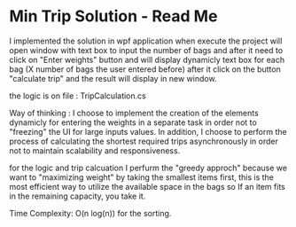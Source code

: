# Min Trip Solution - Read Me 
I implemented the solution in wpf application 
when execute the project will open window with text box to input the number of bags and after it need to click on "Enter weights" button 
and will display dynamicly text box for each bag (X number of bags the user entered before)
after it click on the button "calculate trip" and the result will display in new window.

the logic is on file : TripCalculation.cs

Way of thinking :
I choose to implement the creation of the elements  dynamicly
for entering the weights in a separate task in order not to "freezing" the UI for large inputs values.
In addition, I choose to perform the process of calculating the shortest required
 trips asynchronously in order not to maintain scalability and responsiveness.

for the logic and trip calcuation I perfurm the "greedy approch" because we want to "maximizing weight" by 
taking the smallest items first, this is the most efficient way to utilize the available space in the bags so 
If an item fits in the remaining capacity, you take it. 
 
Time Complexity: O(n log(n)) for the sorting.
